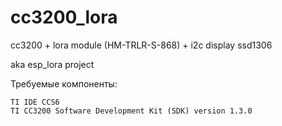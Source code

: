 # cc3200_lora

cc3200 + lora module (HM-TRLR-S-868) + i2c display ssd1306

aka esp_lora project

Требуемые компоненты:
```
TI IDE CCS6
TI CC3200 Software Development Kit (SDK) version 1.3.0
```

